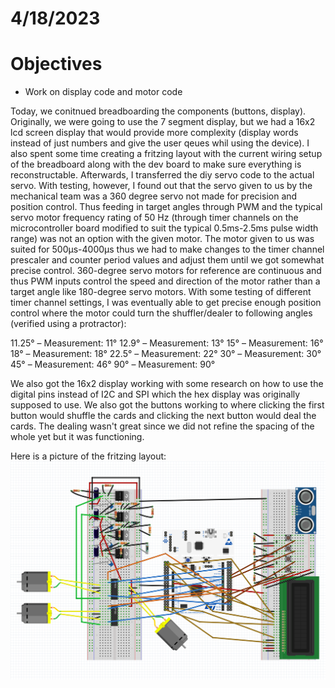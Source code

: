 # 4/18/2023
# Objectives
- Work on display code and motor code

Today, we conitnued breadboarding the components (buttons, display). Originally, we were going to use the 7 segment display, but we had a 16x2 lcd screen display that would provide more complexity (display words instead of just numbers and give the user qeues whil using the device). I also spent some time creating a fritzing layout with the current wiring setup of the breadboard along with the dev board to make sure everything is reconstructable. Afterwards, I transferred the diy servo code to the actual servo. With testing, however, I found out that the servo given to us by the mechanical team was a 360 degree servo not made for precision and position control. Thus feeding in target angles through PWM and the typical servo motor frequency rating of 50 Hz (through timer channels on the microcontroller board modified to suit the typical 0.5ms-2.5ms pulse width range) was not an option with the given motor. The motor given to us was suited for 500µs-4000µs thus we had to make changes to the timer channel prescaler and counter period values and adjust them until we got somewhat precise control. 360-degree servo motors for reference are continuous and thus PWM inputs control the speed and direction of the motor rather than a target angle like 180-degree servo motors. With some testing of different timer channel settings, I was eventually able to get precise enough position control where the motor could turn the shuffler/dealer to following angles (verified using a protractor):

11.25° – Measurement: 11°
12.9° – Measurement: 13°
15° – Measurement: 16°
18° – Measurement: 18°
22.5° – Measurement: 22°
30° – Measurement: 30°
45° – Measurement: 46°
90° – Measurement: 90°

We also got the 16x2 display working with some research on how to use the digital pins instead of I2C and SPI which the hex display was originally supposed to use. We also got the buttons working to where clicking the first button would shuffle the cards and clicking the next button would deal the cards. The dealing wasn't great since we did not refine the spacing of the whole yet but it was functioning.

Here is a picture of the fritzing layout:
![](FritzingLayout.png)